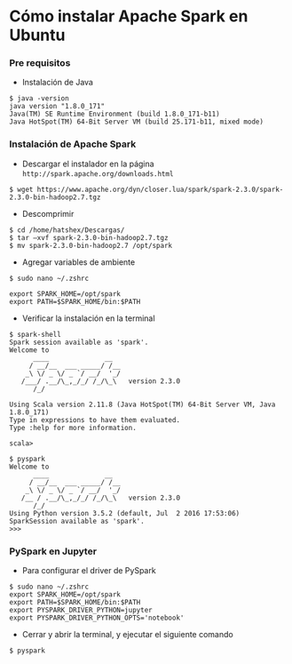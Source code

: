 # Cómo instalar Apache Spark en Ubuntu
### Pre requisitos
  - Instalación de Java
```
$ java -version
java version "1.8.0_171"
Java(TM) SE Runtime Environment (build 1.8.0_171-b11)
Java HotSpot(TM) 64-Bit Server VM (build 25.171-b11, mixed mode)

```
### Instalación de Apache Spark
  - Descargar el instalador en la página `http://spark.apache.org/downloads.html`
```
$ wget https://www.apache.org/dyn/closer.lua/spark/spark-2.3.0/spark-2.3.0-bin-hadoop2.7.tgz
```
   - Descomprimir
```
$ cd /home/hatshex/Descargas/ 
$ tar –xvf spark-2.3.0-bin-hadoop2.7.tgz
$ mv spark-2.3.0-bin-hadoop2.7 /opt/spark
```
   - Agregar variables de ambiente
```
$ sudo nano ~/.zshrc

export SPARK_HOME=/opt/spark
export PATH=$SPARK_HOME/bin:$PATH
```
   - Verificar la instalación en la terminal
```
$ spark-shell
Spark session available as 'spark'.
Welcome to
      ____              __
     / __/__  ___ _____/ /__
    _\ \/ _ \/ _ `/ __/  '_/
   /___/ .__/\_,_/_/ /_/\_\   version 2.3.0
      /_/
         
Using Scala version 2.11.8 (Java HotSpot(TM) 64-Bit Server VM, Java 1.8.0_171)
Type in expressions to have them evaluated.
Type :help for more information.

scala> 
```
```
$ pyspark
Welcome to
      ____              __
     / __/__  ___ _____/ /__
    _\ \/ _ \/ _ `/ __/  '_/
   /__ / .__/\_,_/_/ /_/\_\   version 2.3.0
      /_/
Using Python version 3.5.2 (default, Jul  2 2016 17:53:06)
SparkSession available as 'spark'.
>>>
```
### PySpark en Jupyter
  - Para configurar el driver de PySpark

```
$ sudo nano ~/.zshrc
export SPARK_HOME=/opt/spark
export PATH=$SPARK_HOME/bin:$PATH
export PYSPARK_DRIVER_PYTHON=jupyter
export PYSPARK_DRIVER_PYTHON_OPTS='notebook'
```
  - Cerrar y abrir la terminal, y ejecutar el siguiente comando
 ```
$ pyspark
 ```
